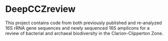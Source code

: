 # DeepCCZreview

This project contains code from both previously published and re-analyzed 16S rRNA gene sequences and newly sequenced 16S amplicons for a review of bacterial and archaeal biodiversity in the Clarion-Clipperton Zone.
